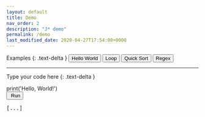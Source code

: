 ```yaml
---
layout: default
title: Demo
nav_order: 2
description: "J* demo"
permalink: /demo
last_modified_date: 2020-04-27T17:54:08+0000
---
```


<script src="{{ 'assets/js/codejar.js' | absolute_url }}"></script>
<script src="{{ 'assets/js/linenumbers.js' | absolute_url }}"></script>
<script src="{{ 'assets/js/jstar-demo.js' | absolute_url }}"></script>

Examples
{: .text-delta }
<button type="button" id="hello-world" class="btn btn-blue">Hello World</button>
<button type="button" id="loop" class="btn btn-blue">Loop</button>
<button type="button" id="quick-sort" class="btn btn-blue">Quick Sort</button>
<button type="button" id="regex" class="btn btn-blue">Regex</button>

---

Type your code here
{: .text-delta }
<div class="editor language-jstar" id="input">print('Hello, World!')</div>

<p id="error-label" style="float: right; margin-top: 2em" hidden></p>
<button type="button" id="run" class="btn btn-green">
    <i class="fas fa-play" style="margin-right: 0.3em"></i>Run
</button>
<pre class="demo-output" id="output">[...]</pre>